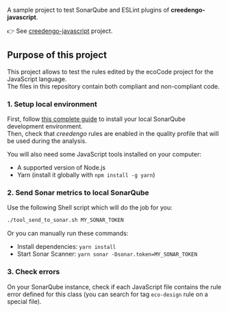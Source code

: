A sample project to test SonarQube and ESLint plugins of **creedengo-javascript**.

👉 See [creedengo-javascript](https://github.com/green-code-initiative/creedengo-javascript) project.

## Purpose of this project

This project allows to test the rules edited by the ecoCode project for the JavaScript language.\
The files in this repository contain both compliant and non-compliant code.

### 1. Setup local environment

First, follow [this complete guide](https://github.com/green-code-initiative/creedengo-common/blob/main/doc/HOWTO.md#installing-local-environment-local-sonarqube) to install your local SonarQube development environment. \
Then, check that _creedengo_ rules are enabled in the quality profile that will be used during the analysis.

You will also need some JavaScript tools installed on your computer:

- A supported version of Node.js
- Yarn (install it globally with `npm install -g yarn`)

### 2. Send Sonar metrics to local SonarQube

Use the following Shell script which will do the job for you:

```sh
./tool_send_to_sonar.sh MY_SONAR_TOKEN
```

Or you can manually run these commands:

- Install dependencies: `yarn install`
- Start Sonar Scanner: `yarn sonar -Dsonar.token=MY_SONAR_TOKEN`

### 3. Check errors

On your SonarQube instance, check if each JavaScript file contains the rule error defined for this class (you can search for tag `eco-design` rule on a special file).
